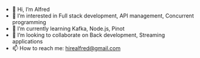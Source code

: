 - 👋 Hi, I’m Alfred
- 👀 I’m interested in Full stack development, API management, Concurrent programming
- 🌱 I’m currently learning  Kafka, Node.js, Pinot
- 💞️ I’m looking to collaborate on Back development, Streaming applications
- 📫 How to reach me: hirealfred@gmail.com

<!---
alfredkj/alfredkj is a ✨ special ✨ repository because its `README.md` (this file) appears on your GitHub profile.
You can click the Preview link to take a look at your changes.
--->
